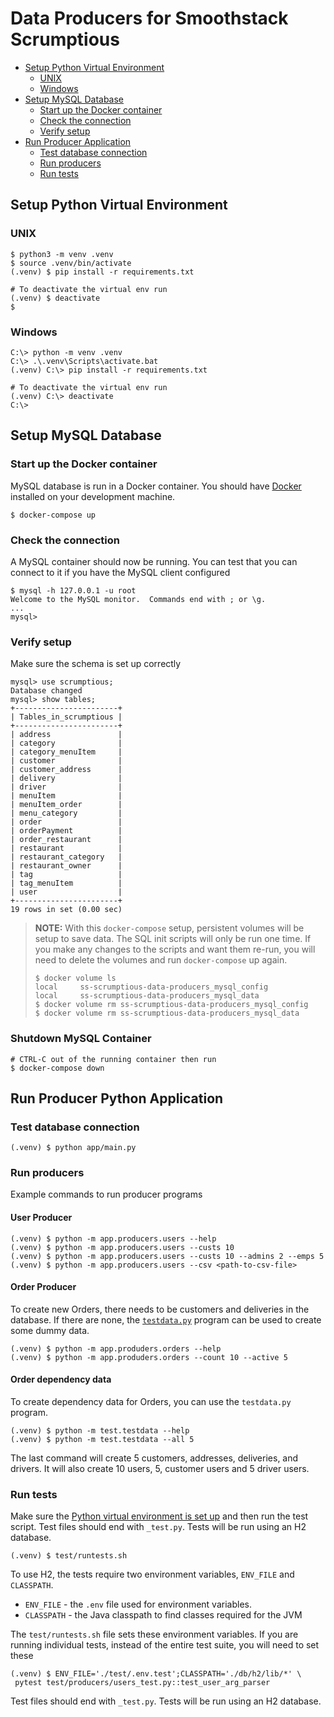 # Data Producers for Smoothstack Scrumptious

* [Setup Python Virtual Environment](#setup-python-virtual-environment)
    * [UNIX](#unix)
    * [Windows](#windows)
* [Setup MySQL Database](#setup-mysql-database)
    * [Start up the Docker container](#start-up-the-docker-container)
    * [Check the connection](#check-the-connection)
    * [Verify setup](#verify-setup)
* [Run Producer Application](#run-producer-python-application)
    * [Test database connection](#test-database-connection)
    * [Run producers](#run-producers)
    * [Run tests](#run-tests)


## Setup Python Virtual Environment

### UNIX
```shell
$ python3 -m venv .venv
$ source .venv/bin/activate
(.venv) $ pip install -r requirements.txt

# To deactivate the virtual env run
(.venv) $ deactivate
$
```

### Windows

```shell
C:\> python -m venv .venv
C:\> .\.venv\Scripts\activate.bat
(.venv) C:\> pip install -r requirements.txt

# To deactivate the virtual env run
(.venv) C:\> deactivate
C:\>
```

## Setup MySQL Database

### Start up the Docker container

MySQL database is run in a Docker container. You should have [Docker][docker] installed on your development machine.

```shell
$ docker-compose up
```

### Check the connection

A MySQL container should now be running. You can test that you can connect to it if you have the MySQL client configured

```
$ mysql -h 127.0.0.1 -u root
Welcome to the MySQL monitor.  Commands end with ; or \g.
...
mysql>
```

### Verify setup

Make sure the schema is set up correctly

```
mysql> use scrumptious;
Database changed
mysql> show tables;
+-----------------------+
| Tables_in_scrumptious |
+-----------------------+
| address               |
| category              |
| category_menuItem     |
| customer              |
| customer_address      |
| delivery              |
| driver                |
| menuItem              |
| menuItem_order        |
| menu_category         |
| order                 |
| orderPayment          |
| order_restaurant      |
| restaurant            |
| restaurant_category   |
| restaurant_owner      |
| tag                   |
| tag_menuItem          |
| user                  |
+-----------------------+
19 rows in set (0.00 sec)
```

>**NOTE:** With this `docker-compose` setup, persistent volumes will be setup to save data.
> The SQL init scripts will only be run one time. If you make any changes to the scripts
> and want them re-run, you will need to delete the volumes and run `docker-compose` up again.
> 
>     $ docker volume ls
>     local     ss-scrumptious-data-producers_mysql_config
>     local     ss-scrumptious-data-producers_mysql_data
>     $ docker volume rm ss-scrumptious-data-producers_mysql_config
>     $ docker volume rm ss-scrumptious-data-producers_mysql_data

### Shutdown MySQL Container

```shell
# CTRL-C out of the running container then run
$ docker-compose down
```


## Run Producer Python Application

### Test database connection

```shell
(.venv) $ python app/main.py
```

### Run producers

Example commands to run producer programs

#### User Producer

```shell
(.venv) $ python -m app.producers.users --help
(.venv) $ python -m app.producers.users --custs 10
(.venv) $ python -m app.producers.users --custs 10 --admins 2 --emps 5
(.venv) $ python -m app.producers.users --csv <path-to-csv-file>
```

#### Order Producer

To create new Orders, there needs to be customers and deliveries in the database.
If there are none, the [`testdata.py`](#order-dependency-data) program can be
used to create some dummy data.

```shell
(.venv) $ python -m app.produders.orders --help
(.venv) $ python -m app.produders.orders --count 10 --active 5
```

#### Order dependency data

To create dependency data for Orders, you can use the `testdata.py` program.

```shell
(.venv) $ python -m test.testdata --help
(.venv) $ python -m test.testdata --all 5
```

The last command will create 5 customers, addresses, deliveries, and drivers.
It will also create 10 users, 5, customer users and 5 driver users.

### Run tests

Make sure the [Python virtual environment is set up](#setup-python-virtual-environment)
and then run the test script. Test files should end with `_test.py`.
Tests will be run using an H2 database.

```shell
(.venv) $ test/runtests.sh
```

To use H2, the tests require two environment variables, `ENV_FILE` and `CLASSPATH`.

* `ENV_FILE` - the `.env` file used for environment variables.
* `CLASSPATH` - the Java classpath to find classes required for the JVM

The `test/runtests.sh` file sets these environment variables. If you are running
individual tests, instead of the entire test suite, you will need to set these

```shell
(.venv) $ ENV_FILE='./test/.env.test';CLASSPATH='./db/h2/lib/*' \
 pytest test/producers/users_test.py::test_user_arg_parser
```

Test files should end with `_test.py`. Tests will be run using an H2 database.


[docker]: https://docs.docker.com/get-docker/